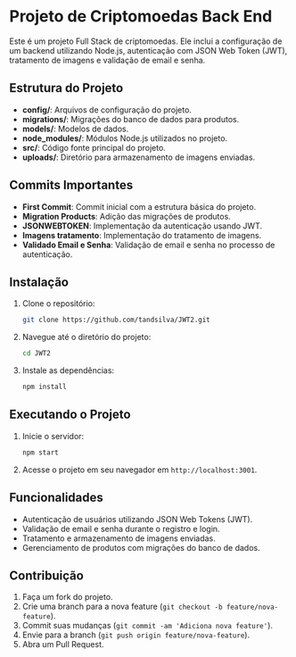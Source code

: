 # Projeto de Criptomoedas Back End

Este é um projeto Full Stack de criptomoedas. Ele inclui a configuração de um backend utilizando Node.js, autenticação com JSON Web Token (JWT), tratamento de imagens e validação de email e senha.

## Estrutura do Projeto

- **config/**: Arquivos de configuração do projeto.
- **migrations/**: Migrações do banco de dados para produtos.
- **models/**: Modelos de dados.
- **node_modules/**: Módulos Node.js utilizados no projeto.
- **src/**: Código fonte principal do projeto.
- **uploads/**: Diretório para armazenamento de imagens enviadas.

## Commits Importantes

- **First Commit**: Commit inicial com a estrutura básica do projeto.
- **Migration Products**: Adição das migrações de produtos.
- **JSONWEBTOKEN**: Implementação da autenticação usando JWT.
- **Imagens tratamento**: Implementação do tratamento de imagens.
- **Validado Email e Senha**: Validação de email e senha no processo de autenticação.

## Instalação

1. Clone o repositório:
   ```sh
   git clone https://github.com/tandsilva/JWT2.git
   ```

2. Navegue até o diretório do projeto:
   ```sh
   cd JWT2
   ```

3. Instale as dependências:
   ```sh
   npm install
   ```

## Executando o Projeto

1. Inicie o servidor:
   ```sh
   npm start
   ```

2. Acesse o projeto em seu navegador em `http://localhost:3001`.

## Funcionalidades

- Autenticação de usuários utilizando JSON Web Tokens (JWT).
- Validação de email e senha durante o registro e login.
- Tratamento e armazenamento de imagens enviadas.
- Gerenciamento de produtos com migrações do banco de dados.

## Contribuição

1. Faça um fork do projeto.
2. Crie uma branch para a nova feature (`git checkout -b feature/nova-feature`).
3. Commit suas mudanças (`git commit -am 'Adiciona nova feature'`).
4. Envie para a branch (`git push origin feature/nova-feature`).
5. Abra um Pull Request.
